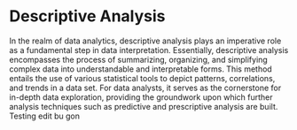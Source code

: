 # Descriptive Analysis

In the realm of data analytics, descriptive analysis plays an imperative role as a fundamental step in data interpretation. Essentially, descriptive analysis encompasses the process of summarizing, organizing, and simplifying complex data into understandable and interpretable forms. This method entails the use of various statistical tools to depict patterns, correlations, and trends in a data set. For data analysts, it serves as the cornerstone for in-depth data exploration, providing the groundwork upon which further analysis techniques such as predictive and prescriptive analysis are built.
Testing edit bu gon
